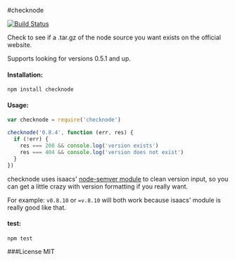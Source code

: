 #checknode

[![Build Status](https://secure.travis-ci.org/st-luke/checknode.png)](http://travis-ci.org/st-luke/checknode)

Check to see if a .tar.gz of the node source you want exists on the official website.

Supports looking for versions 0.5.1 and up.

#### Installation:

`npm install checknode`

#### Usage:

```javascript
var checknode = require('checknode')

checknode('0.8.4', function (err, res) {
  if (!err) {
    res === 200 && console.log('version exists')
    res === 404 && console.log('version does not exist')
  }
})
```

checknode uses isaacs' [node-semver module](http://github.com/isaacs/node-semver) to clean version input, so you can get a little crazy with version formatting if you really want.

For example: `v0.8.10` or `=v.8.10` will both work because isaacs' module is really good like that.

#### test:
`npm test`

###License
MIT
